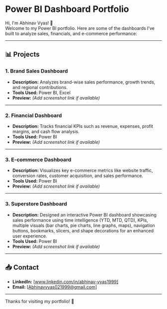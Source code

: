 # Power BI Dashboard Portfolio

Hi, I'm Abhinav Vyas! 👋  
Welcome to my Power BI portfolio. Here are some of the dashboards I've built to analyze sales, financials, and e-commerce performance:

---

## 📊 Projects

### 1. Brand Sales Dashboard
- **Description:** Analyzes brand-wise sales performance, growth trends, and regional contributions.
- **Tools Used:** Power BI, Excel
- **Preview:** *(Add screenshot link if available)*

---

### 2. Financial Dashboard
- **Description:** Tracks financial KPIs such as revenue, expenses, profit margins, and cash flow analysis.
- **Tools Used:** Power BI
- **Preview:** *(Add screenshot link if available)*

---

### 3. E-commerce Dashboard
- **Description:** Visualizes key e-commerce metrics like website traffic, conversion rates, customer acquisition, and sales performance.
- **Tools Used:** Power BI
- **Preview:** *(Add screenshot link if available)*

---

### 3. Superstore Dashboard
- **Description:** Designed an interactive Power BI dashboard showcasing sales performance using time intelligence (YTD, MTD, QTD), KPIs, multiple visuals (bar charts, pie charts, line graphs, maps), navigation buttons, bookmarks, slicers, and shape decorations for an enhanced user experience.
- **Tools Used:** Power BI
- **Preview:** *(Add screenshot link if available)*

---

## 📥 Contact
- **LinkedIn:** [www.linkedin.com/in/abhinav-vyas1999]
- **Email:** [Abhinavvyas021999@gmail.com]

---

Thanks for visiting my portfolio! 🚀
